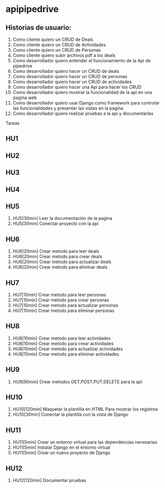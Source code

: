 # apipipedrive

## Historias de usuario:

1. Como cliente quiero un CRUD de Deals
2. Como cliente quiero un CRUD de Actividades
3. Como cliente quiero un CRUD de Personas
4. Como cliente quiero subir archivos pdf a los deals
5. Como desarrollador quiero entender el funcionamiento de la Api de pipedrive
6. Como desarrollador quiero hacer un CRUD de deals
7. Como desarrollador quiero hacer un CRUD de personas
8. Como desarrollador quiero hacer un CRUD de actividades
9. Como desarrollador quiero hacer una Api para hacer los CRUD
10. Como desarrollador quiero mostrar la funcionalidad de la api en una pagina web
11. Como desarrollador quiero usar Django como framework para controlar las funcionalidades y presentar las vistas en la pagina
12. Como desarrollador quiero realizar pruebas a la api y documentarlas

Tareas

## HU1  

## HU2  

## HU3  

## HU4  


## HU5 

1. HU5[30min] Leer la documentación de la pagina 
2. HU5[30min] Conectar proyecto con la api


## HU6 
1. HU6[20min] Crear metodo para leer deals
2. HU6[20min] Crear metodo para crear deals
3. HU6[20min] Crear metodo para actualizar deals
4. HU6[20min] Crear metodo para eliminar deals

## HU7 

1. HU7[10min] Crear metodo para leer personas
2. HU7[10min] Crear metodo para crear personas
3. HU7[10min] Crear metodo para actualizar personas
4. HU7[10min] Crear metodo para eliminar personas

## HU8 

1. HU8[10min] Crear metodo para leer actividades
2. HU8[10min] Crear metodo para crear actividades
3. HU8[10min] Crear metodo para actualizar actividades
4. HU8[10min] Crear metodo para eliminar actividades

## HU9 


1. HU9[90min] Crear metodos GET,POST,PUT,DELETE para la api

## HU10 

1. HU10[120min] Maquetar la plantilla en HTML Para mostrar los registros
2. HU10[30min] Conectar la plantilla con la vista de Django

## HU11 

1. HU11[5min] Crear un entorno virtual para las dependencias necesarias
2. HU11[5min] Instalar Django en el entorno virtual
3. HU11[5min] Crear un nuevo proyecto de Django 

## HU12 

1. HU12[120min] Documentar pruebas
